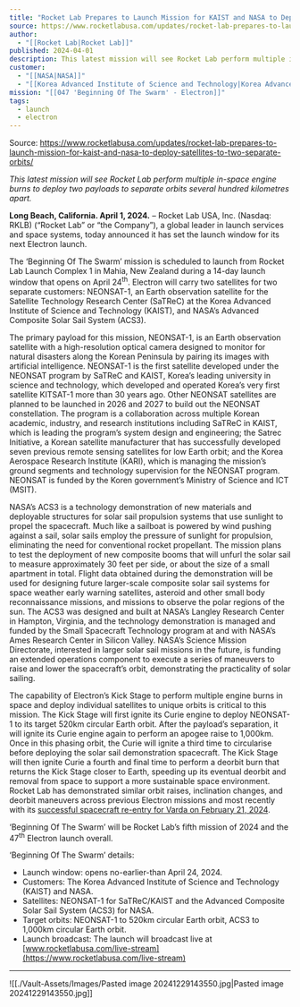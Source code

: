 ```yaml
---
title: "Rocket Lab Prepares to Launch Mission for KAIST and NASA to Deploy Satellites to Two Separate Orbits "
source: https://www.rocketlabusa.com/updates/rocket-lab-prepares-to-launch-mission-for-kaist-and-nasa-to-deploy-satellites-to-two-separate-orbits/
author:
  - "[[Rocket Lab|Rocket Lab]]"
published: 2024-04-01
description: This latest mission will see Rocket Lab perform multiple in-space engine burns to deploy two payloads to separate orbits several hundred kilometres apart.
customer:
  - "[[NASA|NASA]]"
  - "[[Korea Advanced Institute of Science and Technology|Korea Advanced Institute of Science and Technology]]"
mission: "[[047 'Beginning Of The Swarm' - Electron]]"
tags:
  - launch
  - electron
---
```


Source: https://www.rocketlabusa.com/updates/rocket-lab-prepares-to-launch-mission-for-kaist-and-nasa-to-deploy-satellites-to-two-separate-orbits/

*This latest mission will see Rocket Lab perform multiple in-space engine burns to deploy two payloads to separate orbits several hundred kilometres apart.*

**Long Beach, California. April 1, 2024.** – Rocket Lab USA, Inc. (Nasdaq: RKLB) (“Rocket Lab” or “the Company”), a global leader in launch services and space systems, today announced it has set the launch window for its next Electron launch.

The ‘Beginning Of The Swarm’ mission is scheduled to launch from Rocket Lab Launch Complex 1 in Mahia, New Zealand during a 14-day launch window that opens on April 24<sup>th</sup>. Electron will carry two satellites for two separate customers: NEONSAT-1, an Earth observation satellite for the Satellite Technology Research Center (SaTReC) at the Korea Advanced Institute of Science and Technology (KAIST), and NASA’s Advanced Composite Solar Sail System (ACS3).

The primary payload for this mission, NEONSAT-1, is an Earth observation satellite with a high-resolution optical camera designed to monitor for natural disasters along the Korean Peninsula by pairing its images with artificial intelligence. NEONSAT-1 is the first satellite developed under the NEONSAT program by SaTReC and KAIST, Korea’s leading university in science and technology, which developed and operated Korea’s very first satellite KITSAT-1 more than 30 years ago. Other NEONSAT satellites are planned to be launched in 2026 and 2027 to build out the NEONSAT constellation. The program is a collaboration across multiple Korean academic, industry, and research institutions including SaTReC in KAIST, which is leading the program’s system design and engineering; the Satrec Initiative, a Korean satellite manufacturer that has successfully developed seven previous remote sensing satellites for low Earth orbit; and the Korea Aerospace Research Institute (KARI), which is managing the mission’s ground segments and technology supervision for the NEONSAT program. NEONSAT is funded by the Koren government’s Ministry of Science and ICT (MSIT).

NASA’s ACS3 is a technology demonstration of new materials and deployable structures for solar sail propulsion systems that use sunlight to propel the spacecraft. Much like a sailboat is powered by wind pushing against a sail, solar sails employ the pressure of sunlight for propulsion, eliminating the need for conventional rocket propellant. The mission plans to test the deployment of new composite booms that will unfurl the solar sail to measure approximately 30 feet per side, or about the size of a small apartment in total. Flight data obtained during the demonstration will be used for designing future larger-scale composite solar sail systems for space weather early warning satellites, asteroid and other small body reconnaissance missions, and missions to observe the polar regions of the sun. The ACS3 was designed and built at NASA’s Langley Research Center in Hampton, Virginia, and the technology demonstration is managed and funded by the Small Spacecraft Technology program at and with NASA’s Ames Research Center in Silicon Valley. NASA’s Science Mission Directorate, interested in larger solar sail missions in the future, is funding an extended operations component to execute a series of maneuvers to raise and lower the spacecraft’s orbit, demonstrating the practicality of solar sailing.

The capability of Electron’s Kick Stage to perform multiple engine burns in space and deploy individual satellites to unique orbits is critical to this mission. The Kick Stage will first ignite its Curie engine to deploy NEONSAT-1 to its target 520km circular Earth orbit. After the payload’s separation, it will ignite its Curie engine again to perform an apogee raise to 1,000km. Once in this phasing orbit, the Curie will ignite a third time to circularise before deploying the solar sail demonstration spacecraft. The Kick Stage will then ignite Curie a fourth and final time to perform a deorbit burn that returns the Kick Stage closer to Earth, speeding up its eventual deorbit and removal from space to support a more sustainable space environment. Rocket Lab has demonstrated similar orbit raises, inclination changes, and deorbit maneuvers across previous Electron missions and most recently with its [successful spacecraft re-entry for Varda on February 21, 2024](https://www.rocketlabusa.com/updates/rocket-lab-successfully-returns-spacecraft-capsule-to-earth-brings-back-pharmaceuticals-made-in-space/).

‘Beginning Of The Swarm’ will be Rocket Lab’s fifth mission of 2024 and the 47<sup>th</sup> Electron launch overall.

‘Beginning Of The Swarm’ details:

- Launch window: opens no-earlier-than April 24, 2024.
- Customers: The Korea Advanced Institute of Science and Technology (KAIST) and NASA.
- Satellites: NEONSAT-1 for SaTReC/KAIST and the Advanced Composite Solar Sail System (ACS3) for NASA.
- Target orbits: NEONSAT-1 to 520km circular Earth orbit, ACS3 to 1,000km circular Earth orbit.
- Launch broadcast: The launch will broadcast live at [www.rocketlabusa.com/live-stream](https://www.rocketlabusa.com/live-stream)

---

![[./Vault-Assets/Images/Pasted image 20241229143550.jpg|Pasted image 20241229143550.jpg]]